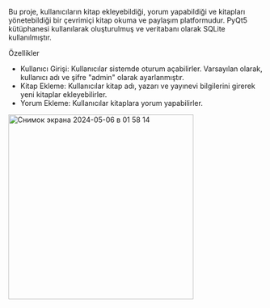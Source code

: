 Bu proje, kullanıcıların kitap ekleyebildiği, yorum yapabildiği ve kitapları yönetebildiği bir çevrimiçi kitap okuma ve paylaşım platformudur. PyQt5 kütüphanesi kullanılarak oluşturulmuş ve veritabanı olarak SQLite kullanılmıştır.

 Özellikler
- Kullanıcı Girişi: Kullanıcılar sistemde oturum açabilirler. Varsayılan olarak, kullanıcı adı ve şifre "admin" olarak ayarlanmıştır.
- Kitap Ekleme: Kullanıcılar kitap adı, yazarı ve yayınevi bilgilerini girerek yeni kitaplar ekleyebilirler.
- Yorum Ekleme: Kullanıcılar kitaplara yorum yapabilirler.

<img width="366" alt="Снимок экрана 2024-05-06 в 01 58 14" src="https://github.com/Munavvarbegim/proje15/assets/168825452/17347805-0448-4181-ab64-743f21541a3c">
